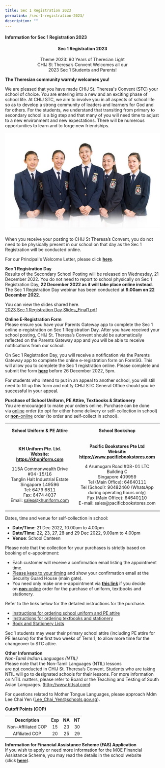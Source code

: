 ```yaml
---
title: Sec 1 Registration 2023
permalink: /sec-1-registration-2023/
description: ""
---
```

<h4><strong>Information for Sec 1 Registration 2023</strong></h4>
<h4 style="text-align: center;">Sec 1 Registration 2023</h4>
<p style="text-align: center;">Theme 2023: 90 Years of Theresian Light<br />CHIJ St Theresa&rsquo;s Convent Welcomes all our<br />2023 Sec 1 Students and Parents!</p>
<p><strong>The Theresian community warmly welcomes you!</strong></p>
<p>We are pleased that you have made CHIJ St. Theresa's Convent (STC) your school of choice. You are entering into a new and an exciting phase of school life. At CHIJ STC, we aim to involve you in all aspects of school life so as to develop a strong community of leaders and learners for God and for others.&nbsp;For the students, we understand that transiting from primary to secondary school is a big step and that many of you will need time to adjust to a new environment and new expectations. There will be numerous opportunities to learn and to forge new friendships.</p>
<img src="/images/sec1.jpg">
<p>When you receive your posting to CHIJ St Theresa&rsquo;s Convent, you&nbsp;do not need to be physically present&nbsp;in our school on that day as the Sec 1 Registration will be conducted online.</p>
<p>For our Principal's Welcome Letter, please click&nbsp;<a href="https://drive.google.com/file/d/1Su2Fxh6tLPF58CUFzDGloiJFjK4-Sixd/view?usp=share_link" target=""><strong>here</strong></a>.</p>
<p><strong>Sec 1 Registration Day<br /></strong>Results of the Secondary School Posting will be released on Wednesday, 21 December 2022. You do not need to report to school physically on Sec 1 Registration Day, <strong>22 December 2022 as it will take place online instead</strong>. The Sec 1 Registration Day webinar has been conducted at&nbsp;<strong>9.00am on 22 December 2022</strong>.</p>
<p>You can view the slides shared here.<br /><a href="/files/2023%20Sec%201%20Registration%20Day%20Slides_Final1.pdf">2023 Sec 1 Registration Day Slides_Final1.pdf</a></p>
<p><strong>Online E-Registration Form</strong><br>Please ensure you have your Parents Gateway app to complete the Sec 1 online e-registration on Sec 1 Registration Day. After you have received your school posting, CHIJ St. Theresa&rsquo;s Convent should be automatically reflected on the Parents Gateway app and you will be able to receive notifications from our school.</p>
<p>On Sec 1 Registration Day, you will receive a notification via the Parents Gateway app to complete the online e-registration form on FormSG. This will allow you to complete the Sec 1 registration online. Please complete and submit the form&nbsp;<a href="https://form.gov.sg/639bcc0657f0eb0012fd6442"><strong>here</strong></a> before 26 December 2022, 5pm.</p>
<p>For students who intend to put in an appeal to another school, you will still need to fill up this form and notify CHIJ STC General Office should you be successful in your appeal.</p>
<p><strong>Purchase of School Uniform, PE Attire, Textbooks &amp; Stationery<br /></strong>You are encouraged to make your orders online.&nbsp;Purchase can be done via&nbsp;<u>online</u>&nbsp;order (to opt for either home delivery or self-collection in school) or&nbsp;<strong><u>non</u></strong><u>-online</u>&nbsp;order (to order and self-collect in school).</p>
<table width="623">
<tbody>
<tr>
<td style="text-align: center;" width="293">
<p><strong>School Uniform &amp; PE Attire</strong></p>
</td>
<td style="text-align: center;" width="331">
<p><strong>School Bookshop</strong></p>
</td>
</tr>
<tr>
<td style="text-align: center;" width="293">
<p><strong>KH Uniform Pte. Ltd.<br /></strong><strong>Website: <a href="https://khuniform.com">https://khuniform.com</a></strong></p>
<p>115A Commonwealth Drive #04-15/16<br />Tanglin Halt Industrial Estate<br />Singapore 149596<br />Tel: 6479 6811<br />Fax: 6474 4037<br />Email:&nbsp;<a href="mailto:sales@khuniform.com">sales@khuniform.com</a></p>
</td>
<td style="text-align: center;" width="331">
<p><strong>Pacific Bookstores Pte Ltd<br /></strong><strong>Website: <a href="https://www.pacificbookstores.com">https://www.pacificbookstores.com</a></strong></p>
<p>4 Arumugam Road #08-01 LTC Building C<br />Singapore 409959<br />Tel (Main Office): 64640111<br />Tel (School): 90482460 (WhatsApp during operating hours only)<br />Fax (Main Office): 64640110<br />E-mail: sales@pacificbookstores.com</p>
</td>
</tr>
</tbody>
</table>
<p>Dates, time and venue for self-collection in school:</p>
<ul>
<li><strong>Date/Time</strong>: 21 Dec 2022, 10.00am to 4.00pm</li>
<li><strong>Date/Time</strong>: 22, 23, 27, 28 and 29 Dec 2022, 9.00am to 4.00pm</li>
<li><strong>Venue</strong>: School Canteen</li>
</ul>
<p>Please note that the collection for your purchases is strictly based on booking of e-appointment:</p>
<ul>
<li>Each customer will receive a confirmation email listing the appointment time.</li>
<li><u>Please keep to your timing</u>&nbsp;and show your confirmation email at the Security Guard House (main gate).</li>
<li>You need only make one e-appointment via&nbsp;<a href="http://www.picktime.com/stc2022"><strong>this link</strong></a>&nbsp;if you decide on&nbsp;<strong><u>non</u></strong><u>-online</u>&nbsp;order for the purchase of uniform, textbooks and stationery.</li>
</ul>
<p>Refer to the links below for the detailed instructions for the purchase.</p>
<ul>
<li><a href="https://drive.google.com/file/d/1DVbbVy34l0TvDLVohfGiTWHMAaqpcww7/view?usp=share_link">Instructions for ordering school uniform and PE attire</a></li>
<li><a href="https://docs.google.com/spreadsheets/d/13PLEC_t68WIMkidIcp157bf5BMAWaja8/edit?usp=share_link&amp;ouid=115100829659052463291&amp;rtpof=true&amp;sd=true">Instructions for ordering textbooks and stationery</a></li>
<li><a href="/theresian-family/students/school-bookshop-uniform-n-pe-attire">Book and Stationery Lists</a></li>
</ul>
<p>Sec 1 students may wear their primary school attire (including PE attire for PE lessons) for the first two weeks of Term 1, to allow more time for the changeover to STC attire.</p>
<p><strong>Other Information<br /></strong><em>Non-Tamil Indian Languages (NTIL)<br /></em>Please note that the Non-Tamil Languages (NTIL) lessons are&nbsp;<u>not</u>&nbsp;conducted in CHIJ St. Theresa&rsquo;s Convent. Students who are taking NTIL will go to designated schools for their lessons. For more information on NTIL matters, please refer to Board or the Teaching and Testing of South Asian Languages. (<a href="http://www.bttsal.com/">http://www.bttsal.com</a>)</p>
<p>For questions related to Mother Tongue Languages, please approach Mdm Lee Chai Yen (<a href="mailto:Lee_Chai_Yen@schools.gov.sg">Lee_Chai_Yen@schools.gov.sg</a>).</p>
<p><strong>Cutoff Points (COP)</strong></p>
<table>
<tbody>
<tr>
<th style="text-align: center;">Description</th>
<th style="text-align: center;">Exp</th>
<th style="text-align: center;">NA</th>
<th style="text-align: center;">NT</th>
</tr>
<tr>
<td style="text-align: center;">Non-Affiliated COP</td>
<td style="text-align: center;">15</td>
<td style="text-align: center;">23</td>
<td style="text-align: center;">30</td>
</tr>
<tr>
<td style="text-align: center;">Affiliated COP</td>
<td style="text-align: center;">20</td>
<td style="text-align: center;">25</td>
<td style="text-align: center;">29</td>
</tr>
</tbody>
</table>
<p><strong>Information for Financial Assistance Scheme (FAS) Application<br /></strong>If you wish to apply or need more information for the MOE Financial Assistance Scheme, you may read the details in the school website (click&nbsp;<a href="/others/home-tab-box/parents/moe-financial-assistance-scheme-fas"><strong>here</strong></a>).</p>